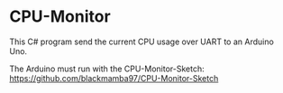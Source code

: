 CPU-Monitor
===========

This C# program send the current CPU usage over UART to an Arduino Uno.

The Arduino must run with the CPU-Monitor-Sketch: https://github.com/blackmamba97/CPU-Monitor-Sketch
